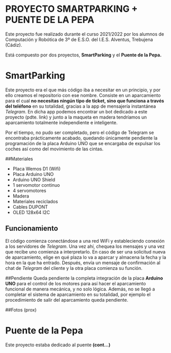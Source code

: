 # PROYECTO SMARTPARKING + PUENTE DE LA PEPAEste proyecto fue realizado durante el curso 2021/2022 por los alumnos de Computación y Robótica de 3º de E.S.O. del I.E.S. Alventus, Trebujena (Cádiz).Está compuesto por dos proyectos, **SmartParking** y el **Puente de la Pepa.** # SmartParkingEste proyecto era el que más código iba a necesitar en un principio, y por ello creamos el repositorio con ese nombre. Consiste en un aparcamiento para el cual **no necesitas ningún tipo de ticket, sino que funciona a través del teléfono** en su totalidad, gracias a la app de mensajería instantánea *Telegram*. En dicha app podemos encontrar un bot dedicado a este proyecto (pdte. link) y junto a la maqueta en madera tendríamos un aparcamiento totalmente independiente e inteligente.Por el tiempo, no pudo ser completado, pero el código de Telegram se encontraba prácticamente acabado, quedando únicamente pendiente la programación de la placa Arduino UNO que se encargaba de expulsar los coches así como del movimiento de las cintas.##Materiales* Placa Wemos D1 (Wifi)* Placa Arduino UNO* Arduino UNO Shield* 1 servomotor continuo* 4 servomotores* Madera* Materiales reciclados* Cables DUPONT* OLED 128x64 I2C## FuncionamientoEl código comienza conectándose a una red WiFi y estableciendo conexión a los servidores de *Telegram*. Una vez ahí, chequea los mensajes y una vez que recibe uno comienza a interpretarlo. En caso de ser una solicitud nueva de aparcamiento, elige en qué plaza lo va a aparcar y almacena la fecha y la hora en la que ha entrado. Después, envía un mensaje de confirmación al chat de *Telegram* del cliente y la otra placa comienza su función.##PendienteQueda pendiente la completa integración de la placa **Arduino UNO** para el control de los motores para así hacer el aparcamiento funcional de manera mecánica, y no solo lógica. Además, no se llegó a completar el sistema de aparcamiento en su totalidad, por ejemplo el procedimiento de salir del aparcamiento queda pendiente.##Fotos(prox)# Puente de la PepaEste proyecto estaba dedicado al puente **(cont...)**
